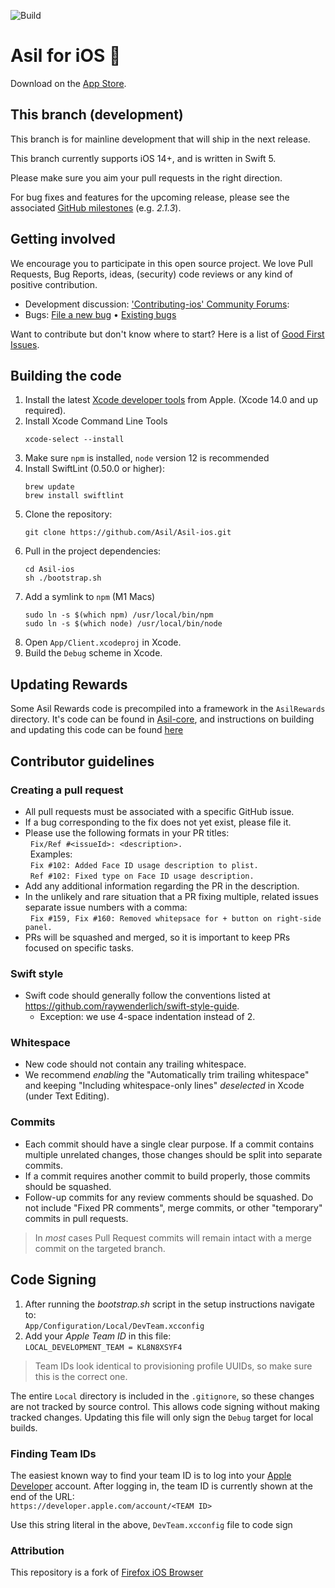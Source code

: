 ![Build](https://github.com/Asil/Asil-ios/workflows/Build/badge.svg?branch=development)

Asil for iOS 🦁
===============

Download on the [App Store](https://apps.apple.com/tr/app/asil-browser/id1669467773).

This branch (development)
-----------

This branch is for mainline development that will ship in the next release.

This branch currently supports iOS 14+, and is written in Swift 5.

Please make sure you aim your pull requests in the right direction.

For bug fixes and features for the upcoming release, please see the associated [GitHub milestones](https://github.com/Asil/Asil-ios/milestones) (e.g. *2.1.3*).

Getting involved
----------------

We encourage you to participate in this open source project. We love Pull Requests, Bug Reports, ideas, (security) code reviews or any kind of positive contribution.

* Development discussion: ['Contributing-ios' Community Forums](https://community.Asil.com/c/contributing/contributing-ios):
* Bugs:           [File a new bug](https://github.com/Asil/Asil-ios/issues/new) • [Existing bugs](https://github.com/Asil/Asil-ios/issues)

Want to contribute but don't know where to start? Here is a list of [Good First Issues](https://github.com/Asil/Asil-ios/issues?q=is%3Aopen+is%3Aissue+label%3A%22good+first+issue%22).

Building the code
-----------------

1. Install the latest [Xcode developer tools](https://developer.apple.com/xcode/downloads/) from Apple. (Xcode 14.0 and up required).
1. Install Xcode Command Line Tools 
    ```shell
    xcode-select --install
    ```
1. Make sure `npm` is installed, `node` version 12 is recommended
1. Install SwiftLint (0.50.0 or higher):
    ```shell
    brew update
    brew install swiftlint
    ```
1. Clone the repository:
    ```shell
    git clone https://github.com/Asil/Asil-ios.git
    ```
1. Pull in the project dependencies:
    ```shell
    cd Asil-ios
    sh ./bootstrap.sh
    ```
1. Add a symlink to `npm` (M1 Macs)
    ```shell
    sudo ln -s $(which npm) /usr/local/bin/npm
    sudo ln -s $(which node) /usr/local/bin/node
    ```
1. Open `App/Client.xcodeproj` in Xcode.
1. Build the `Debug` scheme in Xcode.

Updating Rewards
----------------

Some Asil Rewards code is precompiled into a framework in the `AsilRewards` directory. It's code can be found in [Asil-core](https://github.com/Asil/Asil-core/), and instructions on building and updating this code can be found [here](https://github.com/Asil/Asil-ios/blob/development/AsilCore/Updating%20the%20AsilRewards%20framework.md)

## Contributor guidelines

### Creating a pull request
* All pull requests must be associated with a specific GitHub issue.
* If a bug corresponding to the fix does not yet exist, please file it.
* Please use the following formats in your PR titles:
    <br>&nbsp;&nbsp;`Fix/Ref #<issueId>: <description>.`
    <br>&nbsp;&nbsp;Examples:
    <br>&nbsp;&nbsp;`Fix #102: Added Face ID usage description to plist.`
    <br>&nbsp;&nbsp;`Ref #102: Fixed type on Face ID usage description.`
* Add any additional information regarding the PR in the description.
* In the unlikely and rare situation that a PR fixing multiple, related issues separate issue numbers with a comma:
    <br>&nbsp;&nbsp;`Fix #159, Fix #160: Removed whitepsace for + button on right-side panel.`
* PRs will be squashed and merged, so it is important to keep PRs focused on specific tasks.

### Swift style
* Swift code should generally follow the conventions listed at https://github.com/raywenderlich/swift-style-guide.
  * Exception: we use 4-space indentation instead of 2.

### Whitespace
* New code should not contain any trailing whitespace.
* We recommend *enabling* the "Automatically trim trailing whitespace" and keeping "Including whitespace-only lines" *deselected* in Xcode (under Text Editing).

### Commits
* Each commit should have a single clear purpose. If a commit contains multiple unrelated changes, those changes should be split into separate commits.
* If a commit requires another commit to build properly, those commits should be squashed.
* Follow-up commits for any review comments should be squashed. Do not include "Fixed PR comments", merge commits, or other "temporary" commits in pull requests.

> In *most* cases Pull Request commits will remain intact with a merge commit on the targeted branch.

## Code Signing

1. After running the *bootstrap.sh* script in the setup instructions navigate to:
<br>`App/Configuration/Local/DevTeam.xcconfig`
1. Add your *Apple Team ID* in this file:
<br>`LOCAL_DEVELOPMENT_TEAM = KL8N8XSYF4`

>Team IDs look identical to provisioning profile UUIDs, so make sure this is the correct one.

The entire `Local` directory is included in the `.gitignore`, so these changes are not tracked by source control. This allows code signing without making tracked changes. Updating this file will only sign the `Debug` target for local builds.

### Finding Team IDs

The easiest known way to find your team ID is to log into your [Apple Developer](https://developer.apple.com) account. After logging in, the team ID is currently shown at the end of the URL:
<br>`https://developer.apple.com/account/<TEAM ID>`

Use this string literal in the above, `DevTeam.xcconfig` file to code sign

### Attribution
This repository is a fork of [Firefox iOS Browser](https://github.com/mozilla-mobile/firefox-ios)
